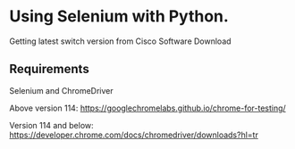 # Using Selenium with Python.

Getting latest switch version from Cisco Software Download

## Requirements

Selenium and ChromeDriver

Above version 114:
https://googlechromelabs.github.io/chrome-for-testing/

Version 114 and below:
https://developer.chrome.com/docs/chromedriver/downloads?hl=tr

